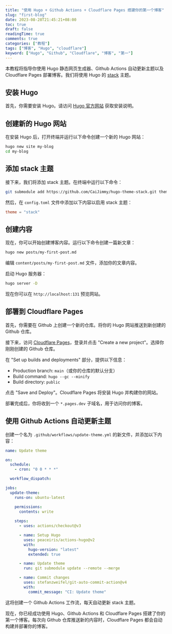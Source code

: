```yaml
---
title: "使用 Hugo + Github Actions + Cloudflare Pages 搭建你的第一个博客"
slug: "first-blog"
date: 2023-08-28T21:45:21+08:00
toc: true
draft: false
readingTime: true
comments: true
categories: ["教程"]
tags: ["博客", "Hugo", "cloudflare"]
keyword: ["Hugo", "Github", "Cloudflare", "博客", "第一"]
---
```


本教程将指导你使用 Hugo 静态网页生成器、Github Actions 自动更新主题以及 Cloudflare Pages 部署博客。我们将使用 Hugo 的 [stack](https://themes.gohugo.io/themes/hugo-theme-stack/) 主题。

## 安装 Hugo

首先，你需要安装 Hugo。请访问 [Hugo 官方网站](https://gohugo.io/getting-started/installing/) 获取安装说明。

## 创建新的 Hugo 网站

在安装 Hugo 后，打开终端并运行以下命令创建一个新的 Hugo 网站：

```bash
hugo new site my-blog
cd my-blog
```

## 添加 stack 主题

接下来，我们将添加 stack 主题。在终端中运行以下命令：

```bash
git submodule add https://github.com/CaiJimmy/hugo-theme-stack.git themes/stack
```

然后，在 `config.toml` 文件中添加以下内容以启用 stack 主题：

```toml
theme = "stack"
```

## 创建内容

现在，你可以开始创建博客内容。运行以下命令创建一篇新文章：

```bash
hugo new posts/my-first-post.md
```

编辑 `content/posts/my-first-post.md` 文件，添加你的文章内容。

启动 Hugo 服务器：

```bash
hugo server -D
```

现在你可以在 `http://localhost:131` 预览网站。

## 部署到 Cloudflare Pages

首先，你需要在 Github 上创建一个新的仓库。将你的 Hugo 网站推送到新创建的 Github 仓库。

接下来，访问 [Cloudflare Pages](https://pages.cloudflare.com/)，登录并点击 "Create a new project"。选择你刚刚创建的 Github 仓库。

在 "Set up builds and deployments" 部分，提供以下信息：

- Production branch: `main`（或你的仓库的默认分支）
- Build command: `hugo --gc --minify`
- Build directory: `public`

点击 "Save and Deploy"。Cloudflare Pages 将安装 Hugo 并构建你的网站。

部署完成后，你将收到一个 `*.pages.dev` 子域名，用于访问你的博客。

## 使用 Github Actions 自动更新主题

创建一个名为 `.github/workflows/update-theme.yml` 的新文件，并添加以下内容：

```yaml
name: Update theme

on:
  schedule:
    - cron: "0 0 * * *"

  workflow_dispatch:

jobs:
  update-theme:
    runs-on: ubuntu-latest

    permissions:
      contents: write
    
    steps:
      - uses: actions/checkout@v3

      - name: Setup Hugo
        uses: peaceiris/actions-hugo@v2
        with:
          hugo-version: "latest"
          extended: true

      - name: Update theme
        run: git submodule update --remote --merge

      - name: Commit changes
        uses: stefanzweifel/git-auto-commit-action@v4
        with:
          commit_message: "CI: Update theme"
```

这将创建一个 Github Actions 工作流，每天自动更新 stack 主题。

现在，你已经成功使用 Hugo、Github Actions 和 Cloudflare Pages 搭建了你的第一个博客。每次向 Github 仓库推送新的内容时，Cloudflare Pages 都会自动构建并部署你的博客。
